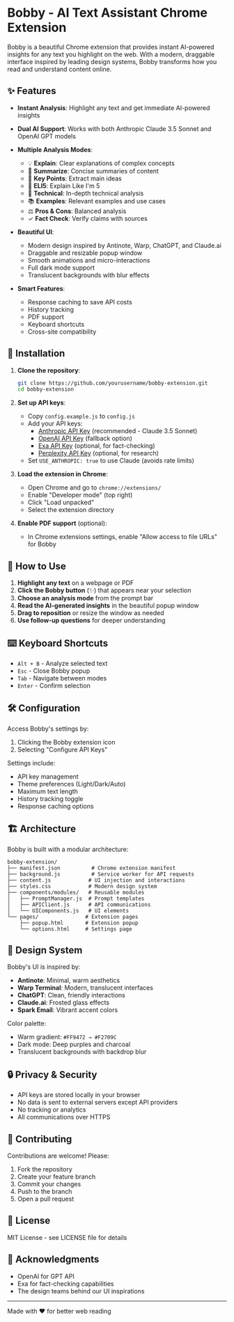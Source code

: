 # Bobby - AI Text Assistant Chrome Extension

Bobby is a beautiful Chrome extension that provides instant AI-powered insights for any text you highlight on the web. With a modern, draggable interface inspired by leading design systems, Bobby transforms how you read and understand content online.

## ✨ Features

- **Instant Analysis**: Highlight any text and get immediate AI-powered insights
- **Dual AI Support**: Works with both Anthropic Claude 3.5 Sonnet and OpenAI GPT models
- **Multiple Analysis Modes**:
  - 💡 **Explain**: Clear explanations of complex concepts
  - 📝 **Summarize**: Concise summaries of content
  - 🔑 **Key Points**: Extract main ideas
  - 👶 **ELI5**: Explain Like I'm 5
  - 🔧 **Technical**: In-depth technical analysis
  - 📚 **Examples**: Relevant examples and use cases
  - ⚖️ **Pros & Cons**: Balanced analysis
  - ✓ **Fact Check**: Verify claims with sources

- **Beautiful UI**:
  - Modern design inspired by Antinote, Warp, ChatGPT, and Claude.ai
  - Draggable and resizable popup window
  - Smooth animations and micro-interactions
  - Full dark mode support
  - Translucent backgrounds with blur effects

- **Smart Features**:
  - Response caching to save API costs
  - History tracking
  - PDF support
  - Keyboard shortcuts
  - Cross-site compatibility

## 🚀 Installation

1. **Clone the repository**:
   ```bash
   git clone https://github.com/yourusername/bobby-extension.git
   cd bobby-extension
   ```

2. **Set up API keys**:
   - Copy `config.example.js` to `config.js`
   - Add your API keys:
     - [Anthropic API Key](https://console.anthropic.com/) (recommended - Claude 3.5 Sonnet)
     - [OpenAI API Key](https://platform.openai.com/api-keys) (fallback option)
     - [Exa API Key](https://exa.ai) (optional, for fact-checking)
     - [Perplexity API Key](https://perplexity.ai) (optional, for research)
   - Set `USE_ANTHROPIC: true` to use Claude (avoids rate limits)

3. **Load the extension in Chrome**:
   - Open Chrome and go to `chrome://extensions/`
   - Enable "Developer mode" (top right)
   - Click "Load unpacked"
   - Select the extension directory

4. **Enable PDF support** (optional):
   - In Chrome extensions settings, enable "Allow access to file URLs" for Bobby

## 📖 How to Use

1. **Highlight any text** on a webpage or PDF
2. **Click the Bobby button** (✨) that appears near your selection
3. **Choose an analysis mode** from the prompt bar
4. **Read the AI-generated insights** in the beautiful popup window
5. **Drag to reposition** or resize the window as needed
6. **Use follow-up questions** for deeper understanding

## ⌨️ Keyboard Shortcuts

- `Alt + B` - Analyze selected text
- `Esc` - Close Bobby popup
- `Tab` - Navigate between modes
- `Enter` - Confirm selection

## 🛠️ Configuration

Access Bobby's settings by:
1. Clicking the Bobby extension icon
2. Selecting "Configure API Keys"

Settings include:
- API key management
- Theme preferences (Light/Dark/Auto)
- Maximum text length
- History tracking toggle
- Response caching options

## 🏗️ Architecture

Bobby is built with a modular architecture:

```
bobby-extension/
├── manifest.json          # Chrome extension manifest
├── background.js          # Service worker for API requests
├── content.js            # UI injection and interactions
├── styles.css            # Modern design system
├── components/modules/   # Reusable modules
│   ├── PromptManager.js  # Prompt templates
│   ├── APIClient.js      # API communications
│   └── UIComponents.js   # UI elements
└── pages/               # Extension pages
    ├── popup.html       # Extension popup
    └── options.html     # Settings page
```

## 🎨 Design System

Bobby's UI is inspired by:
- **Antinote**: Minimal, warm aesthetics
- **Warp Terminal**: Modern, translucent interfaces
- **ChatGPT**: Clean, friendly interactions
- **Claude.ai**: Frosted glass effects
- **Spark Email**: Vibrant accent colors

Color palette:
- Warm gradient: `#FF9472 → #F2709C`
- Dark mode: Deep purples and charcoal
- Translucent backgrounds with backdrop blur

## 🔒 Privacy & Security

- API keys are stored locally in your browser
- No data is sent to external servers except API providers
- No tracking or analytics
- All communications over HTTPS

## 🤝 Contributing

Contributions are welcome! Please:
1. Fork the repository
2. Create your feature branch
3. Commit your changes
4. Push to the branch
5. Open a pull request

## 📝 License

MIT License - see LICENSE file for details

## 🙏 Acknowledgments

- OpenAI for GPT API
- Exa for fact-checking capabilities
- The design teams behind our UI inspirations

---

Made with ❤️ for better web reading